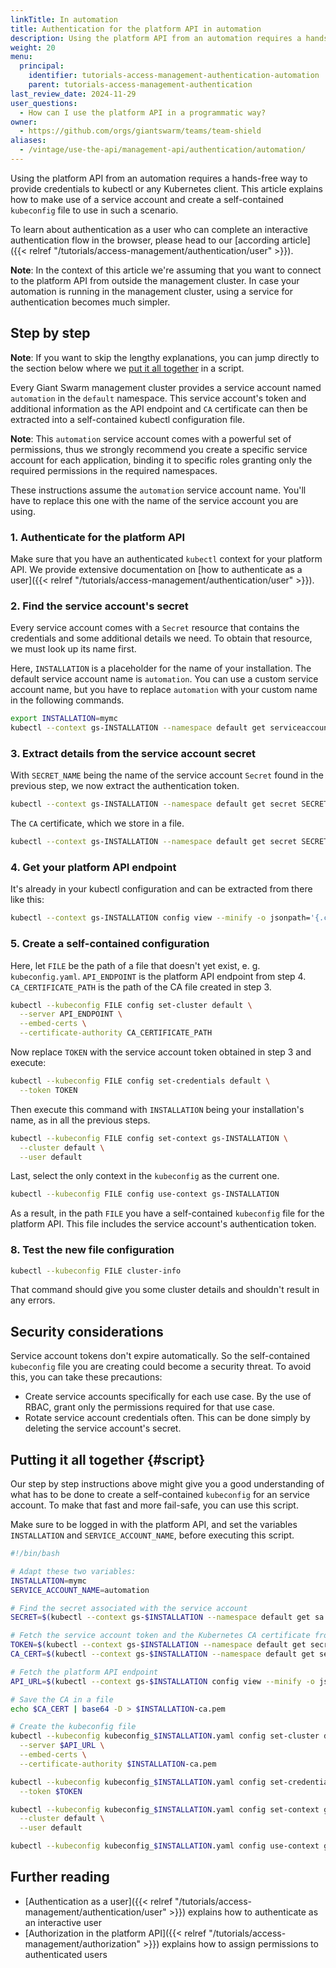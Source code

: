 ```yaml
---
linkTitle: In automation
title: Authentication for the platform API in automation
description: Using the platform API from an automation requires a hands-free way to provide credentials to kubectl or any `kubernetes` client. This article explains how to obtain a service account token to use in such a scenario.
weight: 20
menu:
  principal:
    identifier: tutorials-access-management-authentication-automation
    parent: tutorials-access-management-authentication
last_review_date: 2024-11-29
user_questions:
  - How can I use the platform API in a programmatic way?
owner:
  - https://github.com/orgs/giantswarm/teams/team-shield
aliases:
  - /vintage/use-the-api/management-api/authentication/automation/
---
```


Using the platform API from an automation requires a hands-free way to provide credentials to kubectl or any Kubernetes client. This article explains how to make use of a service account and create a self-contained `kubeconfig` file to use in such a scenario.

To learn about authentication as a user who can complete an interactive authentication flow in the browser, please head to our [according article]({{< relref "/tutorials/access-management/authentication/user" >}}).

__Note__: In the context of this article we're assuming that you want to connect to the platform API from outside the management cluster. In case your automation is running in the management cluster, using a service for authentication becomes much simpler.

## Step by step

__Note__: If you want to skip the lengthy explanations, you can jump directly to the section below where we [put it all together](#script) in a script.

Every Giant Swarm management cluster provides a service account named `automation` in the `default` namespace. This service account's token and additional information as the API endpoint and `CA` certificate can then be extracted into a self-contained kubectl configuration file.

__Note__: This `automation` service account comes with a powerful set of permissions, thus we strongly recommend you create a specific service account for each application, binding it to specific roles granting only the required permissions in the required namespaces.

These instructions assume the `automation` service account name. You'll have to replace this one with the name of the service account you are using.

### 1. Authenticate for the platform API

Make sure that you have an authenticated `kubectl` context for your platform API. We provide extensive documentation on [how to authenticate as a user]({{< relref "/tutorials/access-management/authentication/user" >}}).

### 2. Find the service account's secret

Every service account comes with a `Secret` resource that contains the credentials and some additional details we need. To obtain that resource, we must look up its name first.

Here, `INSTALLATION` is a placeholder for the name of your installation. The default service account name is `automation`. You can use a custom service account name, but you have to replace `automation` with your custom name in the following commands.

```sh
export INSTALLATION=mymc
kubectl --context gs-INSTALLATION --namespace default get serviceaccount automation -o jsonpath='{.secrets[0].name}'
```

### 3. Extract details from the service account secret

With `SECRET_NAME` being the name of the service account `Secret` found in the previous step, we now extract the authentication token.

```sh
kubectl --context gs-INSTALLATION --namespace default get secret SECRET_NAME -o jsonpath='{.data.token}' | base64 --decode
```

The `CA` certificate, which we store in a file.

```sh
kubectl --context gs-INSTALLATION --namespace default get secret SECRET_NAME -o jsonpath='{.data.ca\.crt}' | base64 --decode > ca.pem
```

### 4. Get your platform API endpoint

It's already in your kubectl configuration and can be extracted from there like this:

```sh
kubectl --context gs-INSTALLATION config view --minify -o jsonpath='{.clusters[0].cluster.server}'
```

### 5. Create a self-contained configuration

Here, let `FILE` be the path of a file that doesn't yet exist, e. g. `kubeconfig.yaml`. `API_ENDPOINT` is the platform API endpoint from step 4. `CA_CERTIFICATE_PATH` is the path of the CA file created in step 3.

```sh
kubectl --kubeconfig FILE config set-cluster default \
  --server API_ENDPOINT \
  --embed-certs \
  --certificate-authority CA_CERTIFICATE_PATH
```

Now replace `TOKEN` with the service account token obtained in step 3 and execute:

```sh
kubectl --kubeconfig FILE config set-credentials default \
  --token TOKEN
```

Then execute this command with `INSTALLATION` being your installation's name, as in all the previous steps.

```sh
kubectl --kubeconfig FILE config set-context gs-INSTALLATION \
  --cluster default \
  --user default
```

Last, select the only context in the `kubeconfig` as the current one.

```sh
kubectl --kubeconfig FILE config use-context gs-INSTALLATION
```

As a result, in the path `FILE` you have a self-contained `kubeconfig` file for the platform API. This file includes the service account's authentication token.

### 8. Test the new file configuration

```sh
kubectl --kubeconfig FILE cluster-info
```

That command should give you some cluster details and shouldn't result in any errors.

## Security considerations

Service account tokens don't expire automatically. So the self-contained `kubeconfig` file you are creating could become a security threat. To avoid this, you can take these precautions:

- Create service accounts specifically for each use case. By the use of RBAC, grant only the permissions required for that use case.
- Rotate service account credentials often. This can be done simply by deleting the service account's secret.

## Putting it all together {#script}

Our step by step instructions above might give you a good understanding of what has to be done to create a self-contained `kubeconfig` for an service account. To make that fast and more fail-safe, you can use this script.

Make sure to be logged in with the platform API, and set the variables `INSTALLATION` and `SERVICE_ACCOUNT_NAME`, before executing this script.

```bash
#!/bin/bash

# Adapt these two variables:
INSTALLATION=mymc
SERVICE_ACCOUNT_NAME=automation

# Find the secret associated with the service account
SECRET=$(kubectl --context gs-$INSTALLATION --namespace default get sa $SERVICE_ACCOUNT_NAME -o jsonpath='{.secrets[0].name}')

# Fetch the service account token and the Kubernetes CA certificate from the secret
TOKEN=$(kubectl --context gs-$INSTALLATION --namespace default get secret $SECRET -o jsonpath='{.data.token}' | base64 --decode)
CA_CERT=$(kubectl --context gs-$INSTALLATION --namespace default get secret $SECRET -o jsonpath='{.data.ca\.crt}')

# Fetch the platform API endpoint
API_URL=$(kubectl --context gs-$INSTALLATION config view --minify -o jsonpath='{.clusters[0].cluster.server}')

# Save the CA in a file
echo $CA_CERT | base64 -D > $INSTALLATION-ca.pem

# Create the kubeconfig file
kubectl --kubeconfig kubeconfig_$INSTALLATION.yaml config set-cluster default \
  --server $API_URL \
  --embed-certs \
  --certificate-authority $INSTALLATION-ca.pem

kubectl --kubeconfig kubeconfig_$INSTALLATION.yaml config set-credentials default \
  --token $TOKEN

kubectl --kubeconfig kubeconfig_$INSTALLATION.yaml config set-context gs-$INSTALLATION \
  --cluster default \
  --user default

kubectl --kubeconfig kubeconfig_$INSTALLATION.yaml config use-context gs-$INSTALLATION
```

## Further reading

- [Authentication as a user]({{< relref "/tutorials/access-management/authentication/user" >}}) explains how to authenticate as an interactive user
- [Authorization in the platform API]({{< relref "/tutorials/access-management/authorization" >}}) explains how to assign permissions to authenticated users
